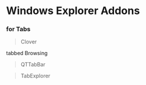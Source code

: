 Windows Explorer Addons
=======================

### for Tabs
> Clover

tabbed Browsing


> QTTabBar


> TabExplorer